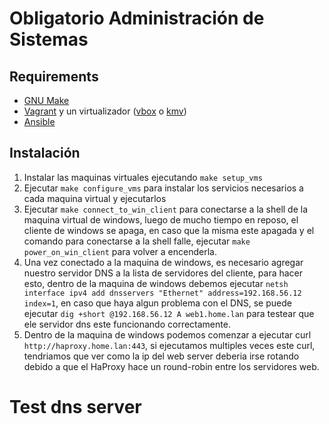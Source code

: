 # Obligatorio Administración de Sistemas


## Requirements
- [GNU Make](https://www.gnu.org/software/make/)
- [Vagrant](https://www.vagrantup.com/) y un virtualizador ([vbox](https://www.virtualbox.org/wiki/Downloads) o [kmv](https://ubuntu.com/blog/kvm-hyphervisor))
- [Ansible](https://docs.ansible.com/ansible/latest/installation_guide/intro_installation.html)

## Instalación

1. Instalar las maquinas virtuales ejecutando `make setup_vms`
2. Ejecutar `make configure_vms` para instalar los servicios necesarios a cada maquina virtual y ejecutarlos
3. Ejecutar `make connect_to_win_client` para conectarse a la shell de la maquina virtual de windows, luego de mucho tiempo en reposo, el cliente de windows se apaga, en caso que la misma este apagada y el comando para conectarse a la shell falle, ejecutar  `make power_on_win_client` para volver a encenderla.
4. Una vez conectado a la maquina de windows, es necesario agregar nuestro servidor DNS a la lista de servidores del cliente, para hacer esto, dentro de la maquina de windows debemos ejecutar `netsh interface ipv4 add dnsservers "Ethernet" address=192.168.56.12 index=1`, en caso que haya algun problema con el DNS, se puede ejecutar `dig +short @192.168.56.12 A web1.home.lan` para testear que ele servidor dns este funcionando correctamente.
5. Dentro de la maquina de windows podemos comenzar a ejecutar curl `http://haproxy.home.lan:443`, si ejecutamos multiples veces este curl, tendriamos que ver como la ip del web server deberia irse rotando debido a que el HaProxy hace un round-robin entre los servidores web.

# Test dns server
```
